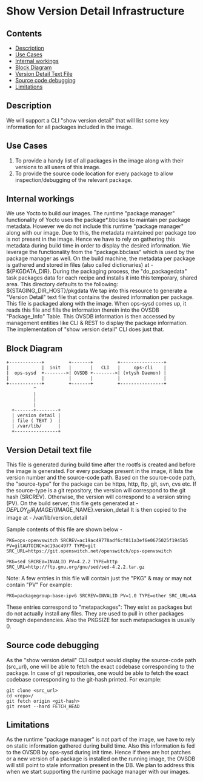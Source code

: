 # Show Version Detail Infrastructure

## Contents
- [Description](#description)
- [Use Cases](#use-cases)
- [Internal workings](#internal-workings)
- [Block Diagram](#block-diagram)
- [Version Detail Text File](#version-detail-text-file)
- [Source code debugging](#source-code-debugging)
- [Limitations](#limitations)

## Description
We will support a CLI "show version detail" that will list some key information for all packages included in the image.

## Use Cases
1. To provide a handy list of all packages in the image along with their versions to all users of this image.
2. To provide the source code location for every package to allow inspection/debugging of the relevant package.

## Internal workings
We use Yocto to build our images.
The runtime "package manager" functionality of Yocto uses the package*.bbclass to maintain per package metadata.
However we do not include this runtime "package manager" along with our image.
Due to this, the metadata maintained per package too is not present in the image.
Hence we have to rely on gathering this metadata during build time in order to display the desired information.
We leverage the functionality from the "package.bbclass" which is used by the package manager as well.
On the build machine, the metadata per package is gathered and stored in files (also called dictionaries) at - ${PKGDATA_DIR}.
During the packaging process, the "do_packagedata" task packages data for each recipe and installs it into this temporary, shared area. This directory defaults to the following: ${STAGING_DIR_HOST}/pkgdata
We tap into this resource to generate a "Version Detail" text file that contains the desired information per package.
This file is packaged along with the image.
When ops-sysd comes up, it reads this file and fills the information therein into the OVSDB "Package_Info" Table.
This OVSDB information is then accessed by management entities like CLI & REST to display the package information.
The implementation of "show version detail" CLI does just that.

## Block Diagram
```ditaa
+------------+         +-------+         +----------------+
|            |  init   |       |   CLI   |     ops-cli    |
|  ops-sysd  +-------->| OVSDB +-------->| (vtysh Daemon) |
|            |         |       |         |                |
+------------+         +-------+         +----------------+
          ^
          |
          |
          |
  +-------+--------+
  | version detail |
  | file ( TEXT )  |
  | /var/lib/      |
  +----------------+

```

##  Version Detail text file
This file is generated during build time after the rootfs is created and before the image is generated.
For every package present in the image, it lists the version number and the source-code path.
Based on the source-code path, the "source-type" for the package can be https, http, ftp, git, svn, cvs etc.
If the source-type is a git repository, the version will correspond to the git hash (SRCREV).
Otherwise, the version will correspond to a version string (PV).
On the build server, this file gets generated at - ${DEPLOY_DIR_IMAGE}/${IMAGE_NAME}.version_detail
It is then copied to the image at - /var/lib/version_detail

Sample contents of this file are shown below -

```ditaa
PKG=ops-openvswitch SRCREV=ac19ac49778adf6cf011a3ef6e0675025f1945b5 PV=gitAUTOINC+ac19ac4977 TYPE=git SRC_URL=https://git.openswitch.net/openswitch/ops-openvswitch

PKG=sed SRCREV=INVALID PV=4.2.2 TYPE=http SRC_URL=http://ftp.gnu.org/gnu/sed/sed-4.2.2.tar.gz
```
Note:
A few entries in this file will contain just the "PKG" & may or may not contain "PV"
For example:
```ditaa
PKG=packagegroup-base-ipv6 SRCREV=INVALID PV=1.0 TYPE=other SRC_URL=NA
```
These entries correspond to "metapackages": They exist as packages but do not actually install any files. They are used to pull in other packages through dependencies. Also the PKGSIZE for such metapackages is usually 0.

## Source code debugging
As the "show version detail" CLI output would display the source-code path (src_url), one will be able to fetch the exact codebase corresponding to the package. In case of git repositories, one would be able to fetch the exact codebase corresponding to the git-hash printed.
For example:
```ditaa
git clone <src_url>
cd <repo>/
git fetch origin <git-hash>
git reset --hard FETCH_HEAD
```

## Limitations
As the runtime "package manager" is not part of the image, we have to rely on static information gathered during build time.
Also this information is fed to the OVSDB by ops-sysd during init time.
Hence if there are hot patches or a new version of a package is installed on the running image, the OVSDB will still point to stale information present in the DB. We plan to address this when we start supporting the runtime package manager with our images.
